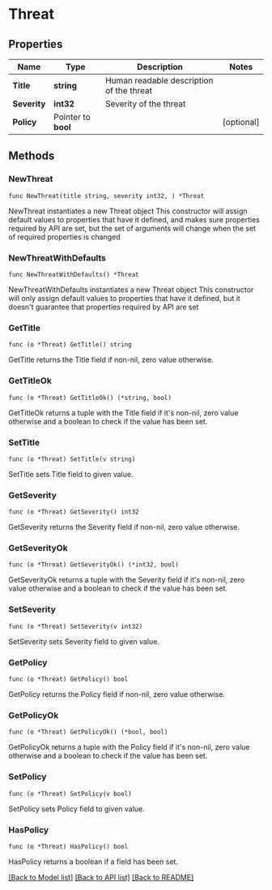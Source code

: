 # Threat

## Properties

Name | Type | Description | Notes
------------ | ------------- | ------------- | -------------
**Title** | **string** | Human readable description of the threat | 
**Severity** | **int32** | Severity of the threat | 
**Policy** | Pointer to **bool** |  | [optional] 

## Methods

### NewThreat

`func NewThreat(title string, severity int32, ) *Threat`

NewThreat instantiates a new Threat object
This constructor will assign default values to properties that have it defined,
and makes sure properties required by API are set, but the set of arguments
will change when the set of required properties is changed

### NewThreatWithDefaults

`func NewThreatWithDefaults() *Threat`

NewThreatWithDefaults instantiates a new Threat object
This constructor will only assign default values to properties that have it defined,
but it doesn't guarantee that properties required by API are set

### GetTitle

`func (o *Threat) GetTitle() string`

GetTitle returns the Title field if non-nil, zero value otherwise.

### GetTitleOk

`func (o *Threat) GetTitleOk() (*string, bool)`

GetTitleOk returns a tuple with the Title field if it's non-nil, zero value otherwise
and a boolean to check if the value has been set.

### SetTitle

`func (o *Threat) SetTitle(v string)`

SetTitle sets Title field to given value.


### GetSeverity

`func (o *Threat) GetSeverity() int32`

GetSeverity returns the Severity field if non-nil, zero value otherwise.

### GetSeverityOk

`func (o *Threat) GetSeverityOk() (*int32, bool)`

GetSeverityOk returns a tuple with the Severity field if it's non-nil, zero value otherwise
and a boolean to check if the value has been set.

### SetSeverity

`func (o *Threat) SetSeverity(v int32)`

SetSeverity sets Severity field to given value.


### GetPolicy

`func (o *Threat) GetPolicy() bool`

GetPolicy returns the Policy field if non-nil, zero value otherwise.

### GetPolicyOk

`func (o *Threat) GetPolicyOk() (*bool, bool)`

GetPolicyOk returns a tuple with the Policy field if it's non-nil, zero value otherwise
and a boolean to check if the value has been set.

### SetPolicy

`func (o *Threat) SetPolicy(v bool)`

SetPolicy sets Policy field to given value.

### HasPolicy

`func (o *Threat) HasPolicy() bool`

HasPolicy returns a boolean if a field has been set.


[[Back to Model list]](../README.md#documentation-for-models) [[Back to API list]](../README.md#documentation-for-api-endpoints) [[Back to README]](../README.md)



